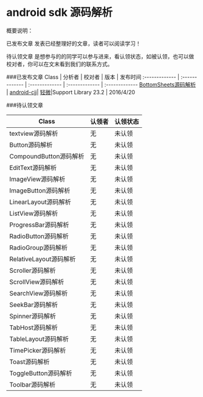 android sdk 源码解析
===============================
概要说明：

已发布文章 发表已经整理好的文章，读者可以阅读学习！

待认领文章 是想参与的的同学可以参与进来，看认领状态，如被认领，也可以做校对者，你可以在文末看到我们的联系方式。

###已发布文章
Class | 分析者 | 校对者 | 版本 | 发布时间
:------------- | :------------- | :------------- | :------------- | :------------- 
[BottomSheets源码解析](https://github.com/android-cjj/SourceAnalysis) | [android-cjj](https://github.com/android-cjj/)| [轻微](https://github.com/zzz40500)|Support Library 23.2 | 2016/4/20


###待认领文章

<table>
  <thead>
    <tr>
      <th>Class</th>
      <th>认领者</th>
      <th>认领状态</th>
    </tr>
  </thead>
  <tbody>
    <tr>
      <td>textview源码解析</a></td>
      <td>无</td>
      <td>未认领</td>
    </tr>
  	<tr>
     <td>Button源码解析</td>
      <td>无</td>
      <td>未认领</td>
    </tr>
    <tr>
     <td>CompoundButton源码解析</td>
      <td>无</td>
      <td>未认领</td>
    </tr>
    <tr>
     <td>EditText源码解析</td>
      <td>无</td>
      <td>未认领</td>
    </tr>
    <tr>
     <td>ImageView源码解析</td>
      <td>无</td>
      <td>未认领</td>
    </tr>
    <tr>
     <td>ImageButton源码解析</td>
      <td>无</td>
      <td>未认领</td>
    </tr>
    <tr>
     <td>LinearLayout源码解析</td>
      <td>无</td>
      <td>未认领</td>
    </tr>
    <tr>
     <td>ListView源码解析</td>
      <td>无</td>
      <td>未认领</td>
    </tr>
    <tr>
     <td>ProgressBar源码解析</td>
      <td>无</td>
      <td>未认领</td>
    </tr>
    <tr>
     <td>RadioButton源码解析</td>
      <td>无</td>
      <td>未认领</td>
    </tr>
    <tr>
     <td>RadioGroup源码解析</td>
      <td>无</td>
      <td>未认领</td>
    </tr>
    <tr>
     <td>RelativeLayout源码解析</td>
      <td>无</td>
      <td>未认领</td>
    </tr>
    <tr>
     <td>Scroller源码解析</td>
      <td>无</td>
      <td>未认领</td>
    </tr>
    <tr>
     <td>ScrollView源码解析</td>
      <td>无</td>
      <td>未认领</td>
    </tr>
    <tr>
     <td>SearchView源码解析</td>
      <td>无</td>
      <td>未认领</td>
    </tr>
    <tr>
     <td>SeekBar源码解析</td>
      <td>无</td>
      <td>未认领</td>
    </tr>
    <tr>
     <td>Spinner源码解析</td>
      <td>无</td>
      <td>未认领</td>
    </tr>
    <tr>
     <td>TabHost源码解析</td>
      <td>无</td>
      <td>未认领</td>
    </tr>
    <tr>
     <td>TableLayout源码解析</td>
      <td>无</td>
      <td>未认领</td>
    </tr>
    <tr>
     <td>TimePicker源码解析</td>
      <td>无</td>
      <td>未认领</td>
    </tr>
    <tr>
     <td>Toast源码解析</td>
      <td>无</td>
      <td>未认领</td>
    </tr>
    <tr>
     <td>ToggleButton源码解析</td>
      <td>无</td>
      <td>未认领</td>
    </tr>
    <tr>
     <td>Toolbar源码解析</td>
      <td>无</td>
      <td>未认领</td>
    </tr>
  </tbody>
</table>
